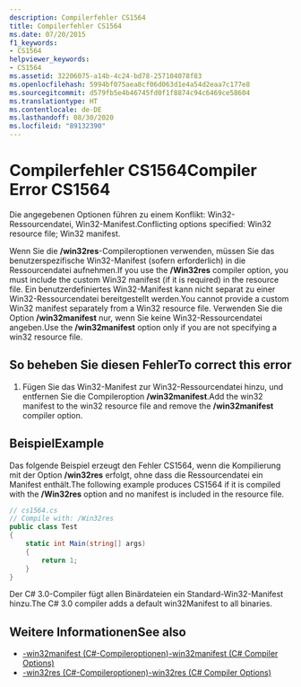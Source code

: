 ```yaml
---
description: Compilerfehler CS1564
title: Compilerfehler CS1564
ms.date: 07/20/2015
f1_keywords:
- CS1564
helpviewer_keywords:
- CS1564
ms.assetid: 32206075-a14b-4c24-bd78-257104078f83
ms.openlocfilehash: 5994bf075aea8cf06d063d1e4a54d2eaa7c177e8
ms.sourcegitcommit: d579fb5e4b46745fd0f1f8874c94c6469ce58604
ms.translationtype: HT
ms.contentlocale: de-DE
ms.lasthandoff: 08/30/2020
ms.locfileid: "89132390"
---
```

# <a name="compiler-error-cs1564"></a><span data-ttu-id="3f574-103">Compilerfehler CS1564</span><span class="sxs-lookup"><span data-stu-id="3f574-103">Compiler Error CS1564</span></span>
<span data-ttu-id="3f574-104">Die angegebenen Optionen führen zu einem Konflikt: Win32-Ressourcendatei, Win32-Manifest.</span><span class="sxs-lookup"><span data-stu-id="3f574-104">Conflicting options specified: Win32 resource file; Win32 manifest.</span></span>  
  
 <span data-ttu-id="3f574-105">Wenn Sie die **/win32res**-Compileroptionen verwenden, müssen Sie das benutzerspezifische Win32-Manifest (sofern erforderlich) in die Ressourcendatei aufnehmen.</span><span class="sxs-lookup"><span data-stu-id="3f574-105">If you use the **/Win32res** compiler option, you must include the custom Win32 manifest (if it is required) in the resource file.</span></span> <span data-ttu-id="3f574-106">Ein benutzerdefiniertes Win32-Manifest kann nicht separat zu einer Win32-Ressourcendatei bereitgestellt werden.</span><span class="sxs-lookup"><span data-stu-id="3f574-106">You cannot provide a custom Win32 manifest separately from a Win32 resource file.</span></span> <span data-ttu-id="3f574-107">Verwenden Sie die Option **/win32manifest** nur, wenn Sie keine Win32-Ressourcendatei angeben.</span><span class="sxs-lookup"><span data-stu-id="3f574-107">Use the **/win32manifest** option only if you are not specifying a win32 resource file.</span></span>  
  
## <a name="to-correct-this-error"></a><span data-ttu-id="3f574-108">So beheben Sie diesen Fehler</span><span class="sxs-lookup"><span data-stu-id="3f574-108">To correct this error</span></span>  
  
1. <span data-ttu-id="3f574-109">Fügen Sie das Win32-Manifest zur Win32-Ressourcendatei hinzu, und entfernen Sie die Compileroption **/win32manifest**.</span><span class="sxs-lookup"><span data-stu-id="3f574-109">Add the win32 manifest to the win32 resource file and remove the **/win32manifest** compiler option.</span></span>  
  
## <a name="example"></a><span data-ttu-id="3f574-110">Beispiel</span><span class="sxs-lookup"><span data-stu-id="3f574-110">Example</span></span>  
 <span data-ttu-id="3f574-111">Das folgende Beispiel erzeugt den Fehler CS1564, wenn die Kompilierung mit der Option **/win32res** erfolgt, ohne dass die Ressourcendatei ein Manifest enthält.</span><span class="sxs-lookup"><span data-stu-id="3f574-111">The following example produces CS1564 if it is compiled with the **/Win32res** option and no manifest is included in the resource file.</span></span>  
  
```csharp  
// cs1564.cs  
// Compile with: /Win32res  
public class Test  
{  
    static int Main(string[] args)  
    {  
        return 1;  
    }  
}  
```  
  
 <span data-ttu-id="3f574-112">Der C# 3.0-Compiler fügt allen Binärdateien ein Standard-Win32-Manifest hinzu.</span><span class="sxs-lookup"><span data-stu-id="3f574-112">The C# 3.0 compiler adds a default win32Manifest to all binaries.</span></span>  
  
## <a name="see-also"></a><span data-ttu-id="3f574-113">Weitere Informationen</span><span class="sxs-lookup"><span data-stu-id="3f574-113">See also</span></span>

- [<span data-ttu-id="3f574-114">-win32manifest (C#-Compileroptionen)</span><span class="sxs-lookup"><span data-stu-id="3f574-114">-win32manifest (C# Compiler Options)</span></span>](../compiler-options/win32manifest-compiler-option.md)
- [<span data-ttu-id="3f574-115">-win32res (C#-Compileroptionen)</span><span class="sxs-lookup"><span data-stu-id="3f574-115">-win32res (C# Compiler Options)</span></span>](../compiler-options/win32res-compiler-option.md)
